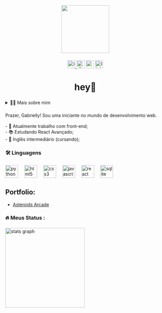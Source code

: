 <div align="center">
  <img height="150" src="https://i.pinimg.com/736x/ee/b0/eb/eeb0eb0512c609e4afe88bebbfd6d00b.jpg"  />
</div>

###

<div align="center">
   <a href="https://instagram.com/gabyyyyyleite/" target="_blank">
    <img src="https://img.shields.io/static/v1?message=Instagram&logo=instagram&label=&color=E4405F&logoColor=white&labelColor=&style=for-the-badge" height="25" alt="instagram logo"  />
  </a>
  <img src="https://img.shields.io/static/v1?message=Discord&logo=discord&label=&color=7289DA&logoColor=white&labelColor=&style=for-the-badge" height="25" alt="discord logo"  />
  <img src="https://img.shields.io/static/v1?message=Gmail&logo=gmail&label=&color=D14836&logoColor=white&labelColor=&style=for-the-badge" height="25" alt="gmail logo"  />
  <img src="https://img.shields.io/static/v1?message=LinkedIn&logo=linkedin&label=&color=0077B5&logoColor=white&labelColor=&style=for-the-badge" height="25" alt="linkedin logo"  />
</div>

###

<h1 align="center">hey👋</h1>

###

<details>
  <summary>👨‍💻 Mais sobre mim</summary>

   - 💬 Tenho 16 anos e atualmente moro no Brasil. Tenho fluência em inglês e tenho experiência com SQL, Python e Desenvolvimento Web.
  - ⚡ Gosto de ler, seja um bom livro, mangá ou quadrinhos, amante de música (fascinação por Beyoncé), também tenho estudos profissionalizantes em arte! Além de assistir filmes e séries! Acredito que nossos interesses pessoais contribuem para uma percepção mais apurada das coisas e para a resolução de problemas. \o/
</details>

###

<p align="left">Prazer, Gabrielly! Sou uma iniciante no mundo de desenvolvimento web.<br><br>- 🔭 Atualmente trabalho com front-end;<br>- 📚 Estudando React Avançado;<br>- 🔎 Inglês intermediário (cursando);</p>

###

<h3 align="left">🛠 Linguagens</h3>

###

<div align="left">
  <img src="https://cdn.jsdelivr.net/gh/devicons/devicon/icons/python/python-original.svg" height="40" alt="python logo"  />
  <img width="12" />
  <img src="https://cdn.jsdelivr.net/gh/devicons/devicon/icons/html5/html5-original.svg" height="40" alt="html5 logo"  />
  <img width="12" />
  <img src="https://cdn.jsdelivr.net/gh/devicons/devicon/icons/css3/css3-original.svg" height="40" alt="css3 logo"  />
  <img width="12" />
  <img src="https://cdn.jsdelivr.net/gh/devicons/devicon/icons/javascript/javascript-original.svg" height="40" alt="javascript logo"  />
  <img width="12" />
  <img src="https://cdn.jsdelivr.net/gh/devicons/devicon/icons/react/react-original.svg" height="40" alt="react logo"  />
  <img width="12" />
  <img src="https://cdn.jsdelivr.net/gh/devicons/devicon/icons/sqlite/sqlite-original.svg" height="40" alt="sqlite logo"  />
</div>

###
## Portfolio:
- [Asteroids Arcade](https://github.com/gabyysID/Portfolio/tree/main/games/Asteroids)
###

<h3 align="left">🔥   Meus Status :</h3>

###

<div align="left">
  <img src="https://github-readme-stats.vercel.app/api?username=gabyysID&hide_title=false&hide_rank=false&show_icons=true&include_all_commits=true&count_private=true&disable_animations=false&theme=radical&locale=en&hide_border=false&order=1" height="250" alt="stats graph"  />
</div>

###

